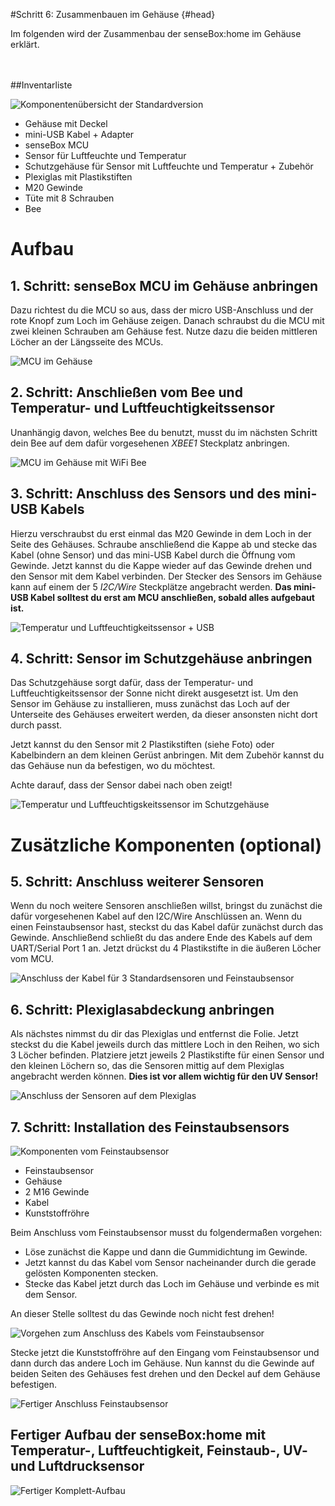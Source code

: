 #Schritt 6: Zusammenbauen im Gehäuse {#head}
<div class="description">Im folgenden wird der Zusammenbau der senseBox:home im Gehäuse erklärt. </div>

<div class="line">
    <br>
    <br>
</div>

##Inventarliste 

![Komponentenübersicht der Standardversion](../../../pictures/01_aufbau.png)

- Gehäuse mit Deckel
- mini-USB Kabel + Adapter
- senseBox MCU 
- Sensor für Luftfeuchte und Temperatur 
- Schutzgehäuse für Sensor mit Luftfeuchte und Temperatur + Zubehör
- Plexiglas mit Plastikstiften 
- M20 Gewinde 
- Tüte mit 8 Schrauben
- Bee

# Aufbau

## 1. Schritt: senseBox MCU im Gehäuse anbringen 

Dazu richtest du die MCU so aus, dass der micro USB-Anschluss und der rote Knopf zum Loch im Gehäuse zeigen.
Danach schraubst du die MCU mit zwei kleinen Schrauben am Gehäuse fest. Nutze dazu die beiden mittleren Löcher an der Längsseite 
des MCUs.

![ MCU im Gehäuse](../../../pictures/mcu_verschraubung.jpeg)

## 2. Schritt: Anschließen vom Bee und Temperatur- und Luftfeuchtigkeitssensor

Unanhängig davon, welches Bee du benutzt, musst du im nächsten Schritt dein Bee auf dem dafür vorgesehenen *XBEE1* Steckplatz anbringen. 

![MCU im Gehäuse mit WiFi Bee](../../../pictures/xbee.jpeg)

## 3. Schritt: Anschluss des Sensors und des mini-USB Kabels

Hierzu verschraubst du erst einmal das M20 Gewinde in dem Loch in der Seite des Gehäuses. 
Schraube anschließend die Kappe ab und stecke das Kabel (ohne Sensor) und das mini-USB Kabel durch die Öffnung vom Gewinde.
Jetzt kannst du die Kappe wieder auf das Gewinde drehen und den Sensor mit dem Kabel verbinden. 
Der Stecker des Sensors im Gehäuse kann auf einem der 5 *I2C/Wire* Steckplätze angebracht werden.
**Das mini-USB Kabel solltest du erst am MCU anschließen, sobald alles aufgebaut ist.**

![Temperatur und Luftfeuchtigkeitssensor + USB ](../../../pictures/usb_sensor.png)

## 4. Schritt: Sensor im Schutzgehäuse anbringen

Das Schutzgehäuse sorgt dafür, dass der Temperatur- und Luftfeuchtigkeitssensor der Sonne nicht direkt ausgesetzt ist.
Um den Sensor im Gehäuse zu installieren, muss zunächst das Loch auf der Unterseite des Gehäuses erweitert werden, da dieser ansonsten nicht dort durch passt.

Jetzt kannst du den Sensor mit 2 Plastikstiften (siehe Foto) oder Kabelbindern an dem kleinen Gerüst anbringen.
Mit dem Zubehör kannst du das Gehäuse nun da befestigen, wo du möchtest. 

<div class="box_warning">
    <i class="fa fa-exclamation-circle fa-fw" aria-hidden="true" style="color: #f0ad4e"></i>
    Achte darauf, dass der Sensor dabei nach oben zeigt! 
</div>

![Temperatur und Luftfeuchtigskeitssensor im Schutzgehäuse](../../../pictures/tempGeh.jpeg)

# Zusätzliche Komponenten  (optional)
 
## 5. Schritt:  Anschluss weiterer Sensoren

Wenn du noch weitere Sensoren anschließen willst, bringst du zunächst die dafür vorgesehenen Kabel auf den I2C/Wire Anschlüssen an. Wenn du einen Feinstaubsensor hast, steckst du das Kabel dafür zunächst durch das Gewinde. Anschließend  schließt du das andere Ende des Kabels auf dem UART/Serial Port 1 an. 
Jetzt drückst du 4 Plastikstifte in die äußeren Löcher vom MCU.

![Anschluss der Kabel für 3 Standardsensoren und Feinstaubsensor](../../../pictures/allesensoren.jpeg)

## 6. Schritt: Plexiglasabdeckung anbringen

Als nächstes nimmst du dir das Plexiglas und entfernst die Folie.
Jetzt steckst du die Kabel jeweils durch das mittlere Loch in den Reihen, wo sich 3 Löcher befinden.
Platziere jetzt jeweils 2 Plastikstifte für einen Sensor und den kleinen Löchern so, das die Sensoren mittig auf dem Plexiglas angebracht werden können. **Dies ist vor allem wichtig für den UV Sensor!**

![Anschluss der Sensoren auf dem Plexiglas](../../../pictures/plexi.jpeg)

## 7. Schritt: Installation des Feinstaubsensors 

![Komponenten vom Feinstaubsensor](../../../pictures/komposFein.jpeg)

- Feinstaubsensor
- Gehäuse
- 2 M16 Gewinde
- Kabel
- Kunststoffröhre

Beim Anschluss vom Feinstaubsensor musst du folgendermaßen vorgehen:
- Löse zunächst die Kappe und dann die Gummidichtung im Gewinde. 
- Jetzt kannst du das Kabel vom Sensor nacheinander durch die gerade gelösten Komponenten stecken. 
- Stecke das Kabel jetzt durch das Loch im Gehäuse und verbinde es mit dem Sensor.

<div class="box_warning">
    <i class="fa fa-exclamation-circle fa-fw" aria-hidden="true" style="color: #f0ad4e"></i>
An dieser Stelle solltest du das Gewinde noch nicht fest drehen!
</div>

![Vorgehen zum Anschluss des Kabels vom Feinstaubsensor](../../../pictures/anschlussfein.jpeg)

Stecke jetzt die Kunststoffröhre auf den Eingang vom Feinstaubsensor und dann durch das andere Loch im Gehäuse. 
Nun kannst du die Gewinde auf beiden Seiten des Gehäuses fest drehen und den Deckel auf dem Gehäuse befestigen. 

![Fertiger Anschluss Feinstaubsensor](../../../pictures/feinstaub.jpeg)

## Fertiger Aufbau der senseBox:home mit Temperatur-, Luftfeuchtigkeit, Feinstaub-, UV- und Luftdrucksensor

![Fertiger Komplett-Aufbau](../../../pictures/aufbaufertig.jpeg)


